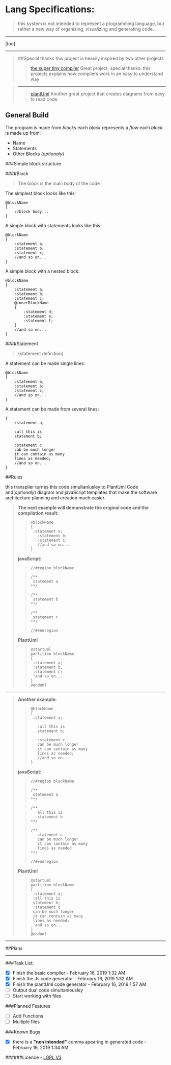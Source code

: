 ﻿Lang Specifications:
===

>this system is not intended to represent a programming language,
>but rather a new way of organizing, visualizing and generating code.

---

[toc]

---

>##Special thanks
>this project is heavily inspired by two other projects
>>[the super tiny compiler](https://github.com/jamiebuilds/the-super-tiny-compiler)
>>Great project, special thanks.
>>this projects explains how compilers work
>>in an easy to understand way

>---
>>[plantUml](http://plantuml.com/)
>>Another great project that creates diagrams from easy to read code.

General Build
---

The program is made from *blocks* each *block* represents a *flow*
each *block* is made up from:

* Name
* Statements
* Other Blocks (*optionaly*)


###Simple block structure

####Block
>The block is the main body ot the code

The simplest block looks like this:
```
@blockName
{
	//block body...
}
```

A simple block with statements looks like this:
```
@blockName
{
	:statement a;
    :statement b;
    :statement c;
    //and so on...
}
```

A simple block with a nested block:
```
@blockName
{
	:statement a;
    :statement b;
    :statement c;
    @innerBlockName
    {
    	:statement d;
        :statement e;
        :statement f;
    }
    //and so on...	
}
```


####Statement
>{statement definition}

A statement can be made single lines:
```
@blockName
{
	:statement a;
    :statement b;
    :statement c;
    //and so on...
}
```

A statement can be made from several lines:
```
{
	:statement a;
    
    :all this is
    statement b;
    
    :statement c
    cab be much longer
    it can contain as many
    lines as needed;
    //and so on...
}
```

##Rules
 
 this transpiler turnes this code simultaniusley to PlantUml Code and(*optionaly*) diagram
 and javaScript templates that make the software architecture planning and creation much easier.
 
> **The next example will demonstrate the original code and the compilation result:**
>> ```
>>@blockName
>>{
>>	:statement a;
>>    :statement b;
>>    :statement c;
>>    //and so on...
>>}
>>```
>
>**javaScript:**
>
>>```
>>//#region blockName
>>
>>/**
>>	statement a
>>**/
>>
>>/**
>>	statement b
>>**/
>>
>>/**
>>	statement c
>>**/
>>
>>//#endregion
>>```
>
>**PlantUml**
>
>>```
>>@startuml
>>partition blockName
>>{
>>	:statement a;
>>	:statement b;
>>	:statement c;
>>	'and so on...
>>}
>>@enduml
>>```

---

> **Another example:**
>> ```
>>@blockName
>>{
>>	:statement a;
>>    
>>    :all this is
>>    statement b;
>>    
>>    :statement c
>>    can be much longer
>>    it can contain as many
>>    lines as needed;
>>    //and so on...
>>}
>>```
>
>**javaScript:**
>
>>```
>>//#region blockName
>>
>>/**
>>	statement a
>>**/
>>
>>/**
>>    all this is
>>    statement b
>>**/
>>
>>/**
>>    statement c
>>    can be much longer
>>    it can contain as many
>>    lines as needed
>>**/
>>
>>//#endregion
>>```
>
>**PlantUml**
>
>>```
>>@startuml
>>partition blockName
>>{
>>	:statement a;
>>	:all this is
>>	statement b;
>>	:statement c
>>	can be much longer
>>	it can contain as many
>>	lines as needed;
>>	'and so on...
>>}
>>@enduml
>>```

---

##Plans

---

###Task List:
- [x] Finish the basic compiler - February 16, 2019 1:32 AM
- [x] Finish the Js code generator - February 16, 2019 1:32 AM
- [x] Finish the plantUml code generator - February 16, 2019 1:57 AM
- [ ] Output dual code simultaniousley
- [ ] Start working with files

###Planned Features
- [ ] Add Functions
- [ ] Multiple files

###Known Bugs
- [x] there is a **"non intended"** comma apearing in generated code - February 16, 2019 1:34 AM

######Licence - [LGPL V3](https://opensource.org/licenses/lgpl-3.0.html)